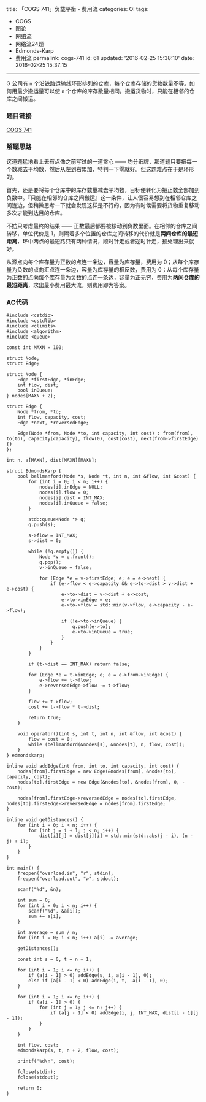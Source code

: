 title: 「COGS 741」负载平衡 - 费用流
categories: OI
tags: 
  - COGS
  - 图论
  - 网络流
  - 网络流24题
  - Edmonds-Karp
  - 费用流
permalink: cogs-741
id: 61
updated: '2016-02-25 15:38:10'
date: 2016-02-25 15:37:15
---

G 公司有 `n` 个沿铁路运输线环形排列的仓库，每个仓库存储的货物数量不等。如何用最少搬运量可以使 `n` 个仓库的库存数量相同。搬运货物时，只能在相邻的仓库之间搬运。

<!-- more -->

### 题目链接
[COGS 741](http://cogs.top/cogs/problem/problem.php?pid=741)

### 解题思路
这道题猛地看上去有点像之前写过的一道贪心 —— 均分纸牌，那道题只要把每一个数减去平均数，然后从左到右累加，特判一下零就好。但这题难点在于是环形的。

首先，还是要将每个仓库中的库存数量减去平均数，目标便转化为把正数全部加到负数中。『只能在相邻的仓库之间搬运』这一条件，让人很容易想到在相邻仓库之间连边，但稍微思考一下就会发现这样是不行的，因为有时候需要将货物重复移动多次才能到达目的仓库。

不妨只考虑最终的结果 —— 正数最后都要被移动到负数里面。在相邻的仓库之间转移，单位代价是 1，则隔着多个位置的仓库之间转移的代价就是**两间仓库的最短距离**，环中两点的最短路只有两种情况，顺时针走或者逆时针走，预处理出来就好。

从源点向每个库存量为正数的点连一条边，容量为库存量，费用为 0；从每个库存量为负数的点向汇点连一条边，容量为库存量的相反数，费用为 0；从每个库存量为正数的点向每个库存量为负数的点连一条边，容量为正无穷，费用为**两间仓库的最短距离**，求出最小费用最大流，则费用即为答案。

### AC代码
<!-- c++ -->
```
#include <cstdio>
#include <cstdlib>
#include <climits>
#include <algorithm>
#include <queue>

const int MAXN = 100;

struct Node;
struct Edge;

struct Node {
	Edge *firstEdge, *inEdge;
	int flow, dist;
	bool inQueue;
} nodes[MAXN + 2];

struct Edge {
	Node *from, *to;
	int flow, capacity, cost;
	Edge *next, *reversedEdge;

	Edge(Node *from, Node *to, int capacity, int cost) : from(from), to(to), capacity(capacity), flow(0), cost(cost), next(from->firstEdge) {}
};

int n, a[MAXN], dist[MAXN][MAXN];

struct EdmondsKarp {
	bool bellmanford(Node *s, Node *t, int n, int &flow, int &cost) {
		for (int i = 0; i < n; i++) {
			nodes[i].inEdge = NULL;
			nodes[i].flow = 0;
			nodes[i].dist = INT_MAX;
			nodes[i].inQueue = false;
		}

		std::queue<Node *> q;
		q.push(s);

		s->flow = INT_MAX;
		s->dist = 0;

		while (!q.empty()) {
			Node *v = q.front();
			q.pop();
			v->inQueue = false;

			for (Edge *e = v->firstEdge; e; e = e->next) {
				if (e->flow < e->capacity && e->to->dist > v->dist + e->cost) {
					e->to->dist = v->dist + e->cost;
					e->to->inEdge = e;
					e->to->flow = std::min(v->flow, e->capacity - e->flow);

					if (!e->to->inQueue) {
						q.push(e->to);
						e->to->inQueue = true;
					}
				}
			}
		}

		if (t->dist == INT_MAX) return false;

		for (Edge *e = t->inEdge; e; e = e->from->inEdge) {
			e->flow += t->flow;
			e->reversedEdge->flow -= t->flow;
		}

		flow += t->flow;
		cost += t->flow * t->dist;

		return true;
	}

	void operator()(int s, int t, int n, int &flow, int &cost) {
		flow = cost = 0;
		while (bellmanford(&nodes[s], &nodes[t], n, flow, cost));
	}
} edmondskarp;

inline void addEdge(int from, int to, int capacity, int cost) {
	nodes[from].firstEdge = new Edge(&nodes[from], &nodes[to], capacity, cost);
	nodes[to].firstEdge = new Edge(&nodes[to], &nodes[from], 0, -cost);

	nodes[from].firstEdge->reversedEdge = nodes[to].firstEdge, nodes[to].firstEdge->reversedEdge = nodes[from].firstEdge;
}

inline void getDistances() {
	for (int i = 0; i < n; i++) {
		for (int j = i + 1; j < n; j++) {
			dist[i][j] = dist[j][i] = std::min(std::abs(j - i), (n - j) + i);
		}
	}
}

int main() {
	freopen("overload.in", "r", stdin);
	freopen("overload.out", "w", stdout);

	scanf("%d", &n);

	int sum = 0;
	for (int i = 0; i < n; i++) {
		scanf("%d", &a[i]);
		sum += a[i];
	}

	int average = sum / n;
	for (int i = 0; i < n; i++) a[i] -= average;

	getDistances();

	const int s = 0, t = n + 1;

	for (int i = 1; i <= n; i++) {
		if (a[i - 1] > 0) addEdge(s, i, a[i - 1], 0);
		else if (a[i - 1] < 0) addEdge(i, t, -a[i - 1], 0);
	}

	for (int i = 1; i <= n; i++) {
		if (a[i - 1] > 0) {
			for (int j = 1; j <= n; j++) {
				if (a[j - 1] < 0) addEdge(i, j, INT_MAX, dist[i - 1][j - 1]);
			}
		}
	}

	int flow, cost;
	edmondskarp(s, t, n + 2, flow, cost);

	printf("%d\n", cost);

	fclose(stdin);
	fclose(stdout);

	return 0;
}
```